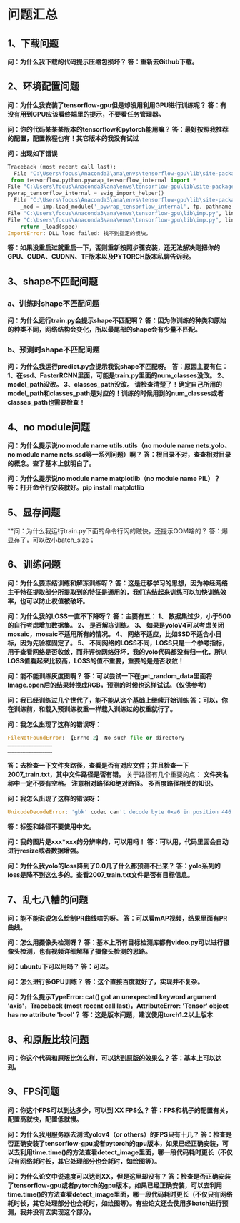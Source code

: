 # 问题汇总

## 1、下载问题
**问：为什么我下载的代码提示压缩包损坏？
答：重新去Github下载。**

## 2、环境配置问题
**问：为什么我安装了tensorflow-gpu但是却没用利用GPU进行训练呢？
答：有没有用到GPU应该看终端里的提示，不要看任务管理器。**

**问：你的代码某某某版本的tensorflow和pytorch能用嘛？
答：最好按照我推荐的配置，配置教程也有！其它版本的我没有试过**

**问：出现如下错误**
```python
Traceback (most recent call last):
  File "C:\Users\focus\Anaconda3\ana\envs\tensorflow-gpu\lib\site-packages\tensorflow\python\pywrap_tensorflow.py", line 58, in <module>
 from tensorflow.python.pywrap_tensorflow_internal import *
File "C:\Users\focus\Anaconda3\ana\envs\tensorflow-gpu\lib\site-packages\tensorflow\python\pywrap_tensorflow_internal.py", line 28, in <module>
pywrap_tensorflow_internal = swig_import_helper()
  File "C:\Users\focus\Anaconda3\ana\envs\tensorflow-gpu\lib\site-packages\tensorflow\python\pywrap_tensorflow_internal.py", line 24, in swig_import_helper
    _mod = imp.load_module('_pywrap_tensorflow_internal', fp, pathname, description)
File "C:\Users\focus\Anaconda3\ana\envs\tensorflow-gpu\lib\imp.py", line 243, in load_modulereturn load_dynamic(name, filename, file)
File "C:\Users\focus\Anaconda3\ana\envs\tensorflow-gpu\lib\imp.py", line 343, in load_dynamic
    return _load(spec)
ImportError: DLL load failed: 找不到指定的模块。
```
**答：如果没重启过就重启一下，否则重新按照步骤安装，还无法解决则把你的GPU、CUDA、CUDNN、TF版本以及PYTORCH版本私聊告诉我。**

## 3、shape不匹配问题
### a、训练时shape不匹配问题
**问：为什么运行train.py会提示shape不匹配啊？
答：因为你训练的种类和原始的种类不同，网络结构会变化，所以最尾部的shape会有少量不匹配。**
### b、预测时shape不匹配问题
**问：为什么我运行predict.py会提示我说shape不匹配呀。**
**答：原因主要有仨：
1、在ssd、FasterRCNN里面，可能是train.py里面的num_classes没改。
2、model_path没改。
3、classes_path没改。
请检查清楚了！确定自己所用的model_path和classes_path是对应的！训练的时候用到的num_classes或者classes_path也需要检查！**

## 4、no module问题
**问：为什么提示说no module name utils.utils（no module name nets.yolo、no module name nets.ssd等一系列问题）啊？
答：根目录不对，查查相对目录的概念。查了基本上就明白了。**

**问：为什么提示说no module name matplotlib（no module name PIL）？
答：打开命令行安装就好。pip install matplotlib**

## 5、显存问题
**问：为什么我运行train.py下面的命令行闪的贼快，还提示OOM啥的？ 
答：爆显存了，可以改小batch_size；

## 6、训练问题
**问：为什么要冻结训练和解冻训练呀？
答：这是迁移学习的思想，因为神经网络主干特征提取部分所提取到的特征是通用的，我们冻结起来训练可以加快训练效率，也可以防止权值被破坏。**

**问：为什么我的LOSS一直不下降呀？
答：主要有五：
1、	数据集过少，小于500的自行考虑增加数据集。
2、	是否解冻训练。
3、	如果是yoloV4可以考虑关闭mosaic，mosaic不适用所有的情况。
4、	网络不适应，比如SSD不适合小目标，因为先验框固定了。
5、	不同网络的LOSS不同，LOSS只是一个参考指标，用于查看网络是否收敛，而非评价网络好坏，我的yolo代码都没有归一化，所以LOSS值看起来比较高，LOSS的值不重要，重要的是是否收敛！**

**问：能不能训练灰度图啊？
答：可以尝试一下在get_random_data里面将Image.open后的结果转换成RGB，预测的时候也这样试试。（仅供参考）**

**问：我已经训练过几个世代了，能不能从这个基础上继续开始训练
答：可以，你在训练前，和载入预训练权重一样载入训练过的权重就行了。**

**问：我怎么出现了这样的错误呀：**
```python
FileNotFoundError: 【Errno 2】 No such file or directory
……………………………………
……………………………………
```
**答：去检查一下文件夹路径，查看是否有对应文件；并且检查一下2007_train.txt，其中文件路径是否有错。**
关于路径有几个重要的点：
**文件夹名称中一定不要有空格。
注意相对路径和绝对路径。
多百度路径相关的知识。**

**问：我怎么出现了这样的错误呀：**
```python
UnicodeDecodeError: 'gbk' codec can't decode byte 0xa6 in position 446: illegal multibyte sequence
```
**答：标签和路径不要使用中文。**

**问：我的图片是xxx*xxx的分辨率的，可以用吗！**
**答：可以用，代码里面会自动进行resize或者数据增强。**

**问：为什么我yolo的loss降到了0.0几了什么都预测不出来？**
**答：yolo系列的loss是降不到这么多的。查看2007_train.txt文件是否有目标信息。**


## 7、乱七八糟的问题
**问：能不能说说怎么绘制PR曲线啥的呀。
答：可以看mAP视频，结果里面有PR曲线。**

**问：怎么用摄像头检测呀？
答：基本上所有目标检测库都有video.py可以进行摄像头检测，也有视频详细解释了摄像头检测的思路。**

**问：ubuntu下可以用吗？
答：可以。**

**问：怎么进行多GPU训练？
答：这个直接百度就好了，实现并不复杂。**

**问：为什么提示TypeError: cat() got an unexpected keyword argument 'axis'，Traceback (most recent call last)，AttributeError: 'Tensor' object has no attribute 'bool'？
答：这是版本问题，建议使用torch1.2以上版本**

## 8、和原版比较问题
**问：你这个代码和原版比怎么样，可以达到原版的效果么？
答：基本上可以达到。**

## 9、FPS问题
**问：你这个FPS可以到达多少，可以到 XX FPS么？
答：FPS和机子的配置有关，配置高就快，配置低就慢。**

**问：为什么我用服务器去测试yolov4（or others）的FPS只有十几？
答：检查是否正确安装了tensorflow-gpu或者pytorch的gpu版本，如果已经正确安装，可以去利用time.time()的方法查看detect_image里面，哪一段代码耗时更长（不仅只有网络耗时长，其它处理部分也会耗时，如绘图等）。**

**问：为什么论文中说速度可以达到XX，但是这里却没有？
答：检查是否正确安装了tensorflow-gpu或者pytorch的gpu版本，如果已经正确安装，可以去利用time.time()的方法查看detect_image里面，哪一段代码耗时更长（不仅只有网络耗时长，其它处理部分也会耗时，如绘图等）。有些论文还会使用多batch进行预测，我并没有去实现这个部分。**

